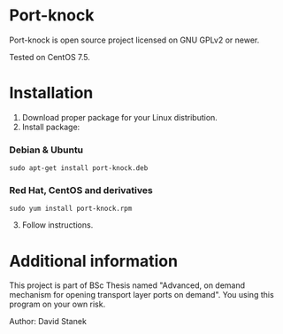 # Port-knock
Port-knock is open source project licensed on GNU GPLv2 or newer. <br />

Tested on CentOS 7.5.

# Installation
1. Download proper package for your Linux distribution.
2. Install package:
### Debian & Ubuntu
```
sudo apt-get install port-knock.deb
```
### Red Hat, CentOS and derivatives
```
sudo yum install port-knock.rpm
```
3. Follow instructions.

# Additional information
This project is part of BSc Thesis named "Advanced, on demand mechanism for opening transport layer ports on demand". You using this program on your own risk.

Author: David Stanek
